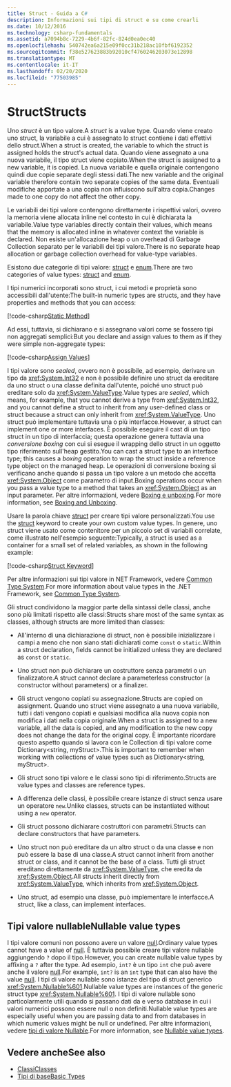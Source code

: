 ```yaml
---
title: Struct - Guida a C#
description: Informazioni sui tipi di struct e su come crearli
ms.date: 10/12/2016
ms.technology: csharp-fundamentals
ms.assetid: a7094b8c-7229-4b6f-82fc-824d0ea0ec40
ms.openlocfilehash: 540742ea6a215e09f0cc31b218ac10fbf6192352
ms.sourcegitcommit: f38e527623883b92010cf4760246203073e12898
ms.translationtype: MT
ms.contentlocale: it-IT
ms.lasthandoff: 02/20/2020
ms.locfileid: "77503985"
---
```

# <a name="structs"></a><span data-ttu-id="df613-103">Struct</span><span class="sxs-lookup"><span data-stu-id="df613-103">Structs</span></span>

<span data-ttu-id="df613-104">Uno *struct* è un tipo valore.</span><span class="sxs-lookup"><span data-stu-id="df613-104">A *struct* is a value type.</span></span> <span data-ttu-id="df613-105">Quando viene creato uno struct, la variabile a cui è assegnato lo struct contiene i dati effettivi dello struct.</span><span class="sxs-lookup"><span data-stu-id="df613-105">When a struct is created, the variable to which the struct is assigned holds the struct's actual data.</span></span> <span data-ttu-id="df613-106">Quando viene assegnato a una nuova variabile, il tipo struct viene copiato.</span><span class="sxs-lookup"><span data-stu-id="df613-106">When the struct is assigned to a new variable, it is copied.</span></span> <span data-ttu-id="df613-107">La nuova variabile e quella originale contengono quindi due copie separate degli stessi dati.</span><span class="sxs-lookup"><span data-stu-id="df613-107">The new variable and the original variable therefore contain two separate copies of the same data.</span></span> <span data-ttu-id="df613-108">Eventuali modifiche apportate a una copia non influiscono sull'altra copia.</span><span class="sxs-lookup"><span data-stu-id="df613-108">Changes made to one copy do not affect the other copy.</span></span>

<span data-ttu-id="df613-109">Le variabili dei tipi valore contengono direttamente i rispettivi valori, ovvero la memoria viene allocata inline nel contesto in cui è dichiarata la variabile.</span><span class="sxs-lookup"><span data-stu-id="df613-109">Value type variables directly contain their values, which means that the memory is allocated inline in whatever context the variable is declared.</span></span> <span data-ttu-id="df613-110">Non esiste un'allocazione heap o un overhead di Garbage Collection separato per le variabili dei tipi valore.</span><span class="sxs-lookup"><span data-stu-id="df613-110">There is no separate heap allocation or garbage collection overhead for value-type variables.</span></span>

<span data-ttu-id="df613-111">Esistono due categorie di tipi valore: [struct](language-reference/keywords/struct.md) e [enum](language-reference/builtin-types/enum.md).</span><span class="sxs-lookup"><span data-stu-id="df613-111">There are two categories of value types: [struct](language-reference/keywords/struct.md) and [enum](language-reference/builtin-types/enum.md).</span></span>

<span data-ttu-id="df613-112">I tipi numerici incorporati sono struct, i cui metodi e proprietà sono accessibili dall'utente:</span><span class="sxs-lookup"><span data-stu-id="df613-112">The built-in numeric types are structs, and they have properties and methods that you can access:</span></span>

[!code-csharp[Static Method](../../samples/snippets/csharp/concepts/structs/static-method.cs)]

<span data-ttu-id="df613-113">Ad essi, tuttavia, si dichiarano e si assegnano valori come se fossero tipi non aggregati semplici:</span><span class="sxs-lookup"><span data-stu-id="df613-113">But you declare and assign values to them as if they were simple non-aggregate types:</span></span>

[!code-csharp[Assign Values](../../samples/snippets/csharp/concepts/structs/assign-value.cs)]

<span data-ttu-id="df613-114">I tipi valore sono *sealed*, ovvero non è possibile, ad esempio, derivare un tipo da <xref:System.Int32> e non è possibile definire uno struct da ereditare da uno struct o una classe definita dall'utente, poiché uno struct può ereditare solo da <xref:System.ValueType>.</span><span class="sxs-lookup"><span data-stu-id="df613-114">Value types are *sealed*, which means, for example, that you cannot derive a type from <xref:System.Int32>, and you cannot define a struct to inherit from any user-defined class or struct because a struct can only inherit from <xref:System.ValueType>.</span></span> <span data-ttu-id="df613-115">Uno struct può implementare tuttavia una o più interfacce.</span><span class="sxs-lookup"><span data-stu-id="df613-115">However, a struct can implement one or more interfaces.</span></span> <span data-ttu-id="df613-116">È possibile eseguire il cast di un tipo struct in un tipo di interfaccia; questa operazione genera tuttavia una *conversione boxing*  con cui si esegue il wrapping dello struct in un oggetto tipo riferimento sull'heap gestito.</span><span class="sxs-lookup"><span data-stu-id="df613-116">You can cast a struct type to an interface type; this causes a *boxing* operation to wrap the struct inside a reference type object on the managed heap.</span></span> <span data-ttu-id="df613-117">Le operazioni di conversione boxing si verificano anche quando si passa un tipo valore a un metodo che accetta <xref:System.Object> come parametro di input.</span><span class="sxs-lookup"><span data-stu-id="df613-117">Boxing operations occur when you pass a value type to a method that takes an <xref:System.Object> as an input parameter.</span></span> <span data-ttu-id="df613-118">Per altre informazioni, vedere [Boxing e unboxing](./programming-guide/types/boxing-and-unboxing.md ).</span><span class="sxs-lookup"><span data-stu-id="df613-118">For more information, see [Boxing and Unboxing](./programming-guide/types/boxing-and-unboxing.md ).</span></span>

<span data-ttu-id="df613-119">Usare la parola chiave [struct](./language-reference/keywords/struct.md) per creare tipi valore personalizzati.</span><span class="sxs-lookup"><span data-stu-id="df613-119">You use the [struct](./language-reference/keywords/struct.md) keyword to create your own custom value types.</span></span> <span data-ttu-id="df613-120">In genere, uno struct viene usato come contenitore per un piccolo set di variabili correlate, come illustrato nell'esempio seguente:</span><span class="sxs-lookup"><span data-stu-id="df613-120">Typically, a struct is used as a container for a small set of related variables, as shown in the following example:</span></span>

[!code-csharp[Struct Keyword](../../samples/snippets/csharp/concepts/structs/struct-keyword.cs)]

<span data-ttu-id="df613-121">Per altre informazioni sui tipi valore in NET Framework, vedere [Common Type System](../standard/common-type-system.md).</span><span class="sxs-lookup"><span data-stu-id="df613-121">For more information about value types in the .NET Framework, see [Common Type System](../standard/common-type-system.md).</span></span>

<span data-ttu-id="df613-122">Gli struct condividono la maggior parte della sintassi delle classi, anche sono più limitati rispetto alle classi:</span><span class="sxs-lookup"><span data-stu-id="df613-122">Structs share most of the same syntax as classes, although structs are more limited than classes:</span></span>

- <span data-ttu-id="df613-123">All'interno di una dichiarazione di struct, non è possibile inizializzare i campi a meno che non siano stati dichiarati come `const` o `static`.</span><span class="sxs-lookup"><span data-stu-id="df613-123">Within a struct declaration, fields cannot be initialized unless they are declared as `const` or `static`.</span></span>

- <span data-ttu-id="df613-124">Uno struct non può dichiarare un costruttore senza parametri o un finalizzatore.</span><span class="sxs-lookup"><span data-stu-id="df613-124">A struct cannot declare a parameterless constructor (a constructor without parameters) or a finalizer.</span></span>

- <span data-ttu-id="df613-125">Gli struct vengono copiati su assegnazione.</span><span class="sxs-lookup"><span data-stu-id="df613-125">Structs are copied on assignment.</span></span> <span data-ttu-id="df613-126">Quando uno struct viene assegnato a una nuova variabile, tutti i dati vengono copiati e qualsiasi modifica alla nuova copia non modifica i dati nella copia originale.</span><span class="sxs-lookup"><span data-stu-id="df613-126">When a struct is assigned to a new variable, all the data is copied, and any modification to the new copy does not change the data for the original copy.</span></span> <span data-ttu-id="df613-127">È importante ricordare questo aspetto quando si lavora con le Collection di tipi valore come Dictionary<string, myStruct>.</span><span class="sxs-lookup"><span data-stu-id="df613-127">This is important to remember when working with collections of value types such as Dictionary<string, myStruct>.</span></span>

- <span data-ttu-id="df613-128">Gli struct sono tipi valore e le classi sono tipi di riferimento.</span><span class="sxs-lookup"><span data-stu-id="df613-128">Structs are value types and classes are reference types.</span></span>

- <span data-ttu-id="df613-129">A differenza delle classi, è possibile creare istanze di struct senza usare un operatore `new`.</span><span class="sxs-lookup"><span data-stu-id="df613-129">Unlike classes, structs can be instantiated without using a `new` operator.</span></span>

- <span data-ttu-id="df613-130">Gli struct possono dichiarare costruttori con parametri.</span><span class="sxs-lookup"><span data-stu-id="df613-130">Structs can declare constructors that have parameters.</span></span>

- <span data-ttu-id="df613-131">Uno struct non può ereditare da un altro struct o da una classe e non può essere la base di una classe.</span><span class="sxs-lookup"><span data-stu-id="df613-131">A struct cannot inherit from another struct or class, and it cannot be the base of a class.</span></span> <span data-ttu-id="df613-132">Tutti gli struct ereditano direttamente da <xref:System.ValueType>, che eredita da <xref:System.Object>.</span><span class="sxs-lookup"><span data-stu-id="df613-132">All structs inherit directly from <xref:System.ValueType>, which inherits from <xref:System.Object>.</span></span>

- <span data-ttu-id="df613-133">Uno struct, ad esempio una classe, può implementare le interfacce.</span><span class="sxs-lookup"><span data-stu-id="df613-133">A struct, like a class, can implement interfaces.</span></span>

## <a name="nullable-value-types"></a><span data-ttu-id="df613-134">Tipi valore nullable</span><span class="sxs-lookup"><span data-stu-id="df613-134">Nullable value types</span></span>

<span data-ttu-id="df613-135">I tipi valore comuni non possono avere un valore [null](language-reference/keywords/null.md).</span><span class="sxs-lookup"><span data-stu-id="df613-135">Ordinary value types cannot have a value of [null](language-reference/keywords/null.md).</span></span> <span data-ttu-id="df613-136">È tuttavia possibile creare tipi valore nullable aggiungendo `?` dopo il tipo.</span><span class="sxs-lookup"><span data-stu-id="df613-136">However, you can create nullable value types by affixing a `?` after the type.</span></span> <span data-ttu-id="df613-137">Ad esempio, `int?` è un tipo `int` che può avere anche il valore [null](./language-reference/keywords/null.md).</span><span class="sxs-lookup"><span data-stu-id="df613-137">For example, `int?` is an `int` type that can also have the value [null](./language-reference/keywords/null.md).</span></span> <span data-ttu-id="df613-138">I tipi di valore nullable sono istanze del tipo di struct generico <xref:System.Nullable%601>.</span><span class="sxs-lookup"><span data-stu-id="df613-138">Nullable value types are instances of the generic struct type <xref:System.Nullable%601>.</span></span> <span data-ttu-id="df613-139">I tipi di valore nullable sono particolarmente utili quando si passano dati da e verso database in cui i valori numerici possono essere null o non definiti.</span><span class="sxs-lookup"><span data-stu-id="df613-139">Nullable value types are especially useful when you are passing data to and from databases in which numeric values might be null or undefined.</span></span> <span data-ttu-id="df613-140">Per altre informazioni, vedere [tipi di valore Nullable](language-reference/builtin-types/nullable-value-types.md).</span><span class="sxs-lookup"><span data-stu-id="df613-140">For more information, see [Nullable value types](language-reference/builtin-types/nullable-value-types.md).</span></span>

## <a name="see-also"></a><span data-ttu-id="df613-141">Vedere anche</span><span class="sxs-lookup"><span data-stu-id="df613-141">See also</span></span>

- [<span data-ttu-id="df613-142">Classi</span><span class="sxs-lookup"><span data-stu-id="df613-142">Classes</span></span>](programming-guide/classes-and-structs/classes.md)
- [<span data-ttu-id="df613-143">Tipi di base</span><span class="sxs-lookup"><span data-stu-id="df613-143">Basic Types</span></span>](basic-types.md)

